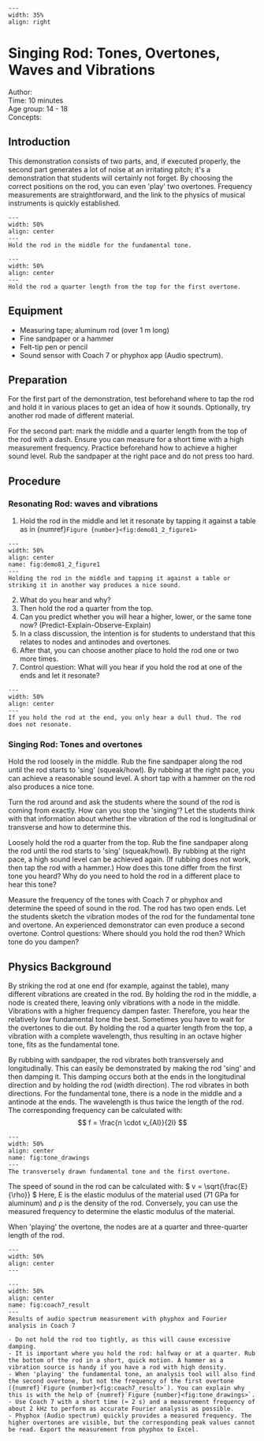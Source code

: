 

<div style="clear: both;">

```{figure} ../../figures/busy.png
---
width: 35%
align: right
```

</div>

# Singing Rod: Tones, Overtones, Waves and Vibrations 


Author:     \
Time:	 10 minutes\
Age group:	14 - 18\
Concepts:	

## Introduction
This demonstration consists of two parts, and, if executed properly, the second part generates a lot of noise at an irritating pitch; it's a demonstration that students will certainly not forget. By choosing the correct positions on the rod, you can even 'play' two overtones. Frequency measurements are straightforward, and the link to the physics of musical instruments is quickly established.

```{figure} demo81_1_figure1.jpg
---
width: 50%
align: center 
---
Hold the rod in the middle for the fundamental tone.
```


```{figure} demo81_1_figure2.png
---
width: 50%
align: center 
---
Hold the rod a quarter length from the top for the first overtone.
```

## Equipment
- Measuring tape; aluminum rod (over 1 m long)
- Fine sandpaper or a hammer
- Felt-tip pen or pencil
- Sound sensor with Coach 7 or phyphox app (Audio spectrum).

## Preparation
For the first part of the demonstration, test beforehand where to tap the rod and hold it in various places to get an idea of how it sounds. Optionally, try another rod made of different material.

For the second part: mark the middle and a quarter length from the top of the rod with a dash. Ensure you can measure for a short time with a high measurement frequency. Practice beforehand how to achieve a higher sound level. Rub the sandpaper at the right pace and do not press too hard.

## Procedure
### Resonating Rod: waves and vibrations
1. Hold the rod in the middle and let it resonate by tapping it against a table as in {numref}`Figure {number}<fig:demo81_2_figure1>`

```{figure} demo81_2_figure1.JPG
---
width: 50%
align: center 
name: fig:demo81_2_figure1
---
Holding the rod in the middle and tapping it against a table or striking it in another way produces a nice sound.
```


2. What do you hear and why?
3. Then hold the rod a quarter from the top.
4. Can you predict whether you will hear a higher, lower, or the same tone now? (Predict-Explain-Observe-Explain)
5. In a class discussion, the intention is for students to understand that this relates to nodes and antinodes and overtones.
6. After that, you can choose another place to hold the rod one or two more times.
7. Control question: What will you hear if you hold the rod at one of the ends and let it resonate? 
```{figure} demo81_2_figure2.JPG
---
width: 50%
align: center 
---
If you hold the rod at the end, you only hear a dull thud. The rod does not resonate.
```

### Singing Rod: Tones and overtones
Hold the rod loosely in the middle. Rub the fine sandpaper along the rod until the rod starts to 'sing' (squeak/howl). By rubbing at the right pace, you can achieve a reasonable sound level. A short tap with a hammer on the rod also produces a nice tone.

Turn the rod around and ask the students where the sound of the rod is coming from exactly.
How can you stop the 'singing'? Let the students think with that information about whether the vibration of the rod is longitudinal or transverse and how to determine this.

Loosely hold the rod a quarter from the top. Rub the fine sandpaper along the rod until the rod starts to 'sing' (squeak/howl). By rubbing at the right pace, a high sound level can be achieved again. (If rubbing does not work, then tap the rod with a hammer.)
How does this tone differ from the first tone you heard?
Why do you need to hold the rod in a different place to hear this tone?

Measure the frequency of the tones with Coach 7 or phyphox and determine the speed of sound in the rod. The rod has two open ends.
Let the students sketch the vibration modes of the rod for the fundamental tone and overtone.
An experienced demonstrator can even produce a second overtone. Control questions: Where should you hold the rod then? Which tone do you dampen?

## Physics Background
By striking the rod at one end (for example, against the table), many different vibrations are created in the rod. By holding the rod in the middle, a node is created there, leaving only vibrations with a node in the middle. Vibrations with a higher frequency dampen faster. Therefore, you hear the relatively low fundamental tone the best. Sometimes you have to wait for the overtones to die out.
By holding the rod a quarter length from the top, a vibration with a complete wavelength, thus resulting in an octave higher tone, fits as the fundamental tone.

By rubbing with sandpaper, the rod vibrates both transversely and longitudinally. This can easily be demonstrated by making the rod 'sing' and then damping it. This damping occurs both at the ends in the longitudinal direction and by holding the rod (width direction). The rod vibrates in both directions.
For the fundamental tone, there is a node in the middle and a antinode at the ends. The wavelength is thus twice the length of the rod. The corresponding frequency can be calculated with:
$$
f = \frac{n \cdot v_{Al}}{2l}
$$

```{figure} demo81_1_figure3.JPG
---
width: 50%
align: center 
name: fig:tone_drawings
---
The transversely drawn fundamental tone and the first overtone.
```

The speed of sound in the rod can be calculated with: $ v = \sqrt{\frac{E}{\rho}} $
Here, E is the elastic modulus of the material used (71 GPa for aluminum) and ρ is the density of the rod. Conversely, you can use the measured frequency to determine the elastic modulus of the material.

When 'playing' the overtone, the nodes are at a quarter and three-quarter length of the rod.

```{figure} demo81_1_figure4a.jpg
---
width: 50%
align: center 
---
```

```{figure} demo81_1_figure4b.png
---
width: 50%
align: center 
name: fig:coach7_result
---
Results of audio spectrum measurement with phyphox and Fourier analysis in Coach 7 
```


```{tip}
- Do not hold the rod too tightly, as this will cause excessive damping.
- It is important where you hold the rod: halfway or at a quarter. Rub the bottom of the rod in a short, quick motion. A hammer as a vibration source is handy if you have a rod with high density. 
- When 'playing' the fundamental tone, an analysis tool will also find the second overtone, but not the frequency of the first overtone ({numref}`Figure {number}<fig:coach7_result>`). You can explain why this is with the help of {numref}`Figure {number}<fig:tone_drawings>`.
- Use Coach 7 with a short time (≈ 2 s) and a measurement frequency of about 2 kHz to perform as accurate Fourier analysis as possible.
- Phyphox (Audio spectrum) quickly provides a measured frequency. The higher overtones are visible, but the corresponding peak values cannot be read. Export the measurement from phyphox to Excel.

